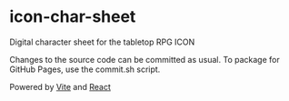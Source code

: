 # icon-char-sheet
Digital character sheet for the tabletop RPG ICON

Changes to the source code can be committed as usual. To package for GitHub Pages, use the commit.sh script.

Powered by [Vite](https://vitejs.dev) and [React](https://reactjs.org/)
